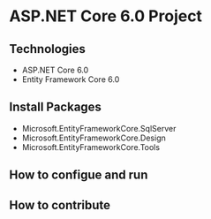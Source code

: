 # ASP.NET Core 6.0 Project
## Technologies
- ASP.NET Core 6.0
- Entity Framework Core 6.0
## Install Packages
- Microsoft.EntityFrameworkCore.SqlServer
- Microsoft.EntityFrameworkCore.Design
- Microsoft.EntityFrameworkCore.Tools
## How to configue and run
## How to contribute